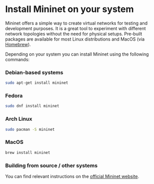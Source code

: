 # Install Mininet on your system

Mininet offers a simple way to create virtual networks for testing and development purposes. It is a great tool to experiment with different network topologies without the need for physical setups. Pre-built packages are available for most Linux distributions and MacOS (via [Homebrew](https://brew.sh/)).

Depending on your system you can install Mininet using the following commands:

### Debian-based systems

```bash
sudo apt-get install mininet
```

### Fedora

```bash
sudo dnf install mininet
```

### Arch Linux

```bash
sudo pacman -S mininet
```

### MacOS

```bash
brew install mininet
```

### Building from source / other systems

You can find relevant instructions on the [official Mininet website](http://mininet.org/download/).
